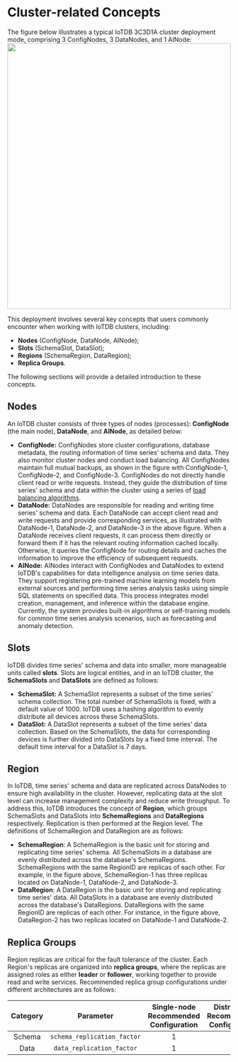 <!--

    Licensed to the Apache Software Foundation (ASF) under one
    or more contributor license agreements.  See the NOTICE file
    distributed with this work for additional information
    regarding copyright ownership.  The ASF licenses this file
    to you under the Apache License, Version 2.0 (the
    "License"); you may not use this file except in compliance
    with the License.  You may obtain a copy of the License at
    
        http://www.apache.org/licenses/LICENSE-2.0
    
    Unless required by applicable law or agreed to in writing,
    software distributed under the License is distributed on an
    "AS IS" BASIS, WITHOUT WARRANTIES OR CONDITIONS OF ANY
    KIND, either express or implied.  See the License for the
    specific language governing permissions and limitations
    under the License.

-->

# Cluster-related Concepts
The figure below illustrates a typical IoTDB 3C3D1A cluster deployment mode, comprising 3 ConfigNodes, 3 DataNodes, and 1 AINode:  
<img style="width:100%; max-width:800px; max-height:600px; margin-left:auto; margin-right:auto; display:block;" src="https://alioss.timecho.com/docs/img/Common-Concepts_02.png">

This deployment involves several key concepts that users commonly encounter when working with IoTDB clusters, including:  
- **Nodes** (ConfigNode, DataNode, AINode);  
- **Slots** (SchemaSlot, DataSlot);  
- **Regions** (SchemaRegion, DataRegion);  
- **Replica Groups**.

The following sections will provide a detailed introduction to these concepts.

## Nodes

An IoTDB cluster consists of three types of nodes (processes): **ConfigNode** (the main node), **DataNode**, and **AINode**, as detailed below:
- **ConfigNode:** ConfigNodes store cluster configurations, database metadata, the routing information of time series' schema and data. They also monitor cluster nodes and conduct load balancing. All ConfigNodes maintain full mutual backups, as shown in the figure with ConfigNode-1, ConfigNode-2, and ConfigNode-3. ConfigNodes do not directly handle client read or write requests. Instead, they guide the distribution of time series' schema and data within the cluster using a series of [load balancing algorithms](../Technical-Insider/Cluster-data-partitioning.md).
- **DataNode:** DataNodes are responsible for reading and writing time series' schema and data. Each DataNode can accept client read and write requests and provide corresponding services, as illustrated with DataNode-1, DataNode-2, and DataNode-3 in the above figure. When a DataNode receives client requests, it can process them directly or forward them if it has the relevant routing information cached locally. Otherwise, it queries the ConfigNode for routing details and caches the information to improve the efficiency of subsequent requests.
- **AINode:** AINodes interact with ConfigNodes and DataNodes to extend IoTDB's capabilities for data intelligence analysis on time series data. They support registering pre-trained machine learning models from external sources and performing time series analysis tasks using simple SQL statements on specified data. This process integrates model creation, management, and inference within the database engine. Currently, the system provides built-in algorithms or self-training models for common time series analysis scenarios, such as forecasting and anomaly detection.

## Slots

IoTDB divides time series' schema and data into smaller, more manageable units called **slots**. Slots are logical entities, and in an IoTDB cluster, the **SchemaSlots** and **DataSlots** are defined as follows:
- **SchemaSlot:** A SchemaSlot represents a subset of the time series' schema collection. The total number of SchemaSlots is fixed, with a default value of 1000. IoTDB uses a hashing algorithm to evenly distribute all devices across these SchemaSlots.
- **DataSlot:** A DataSlot represents a subset of the time series' data collection. Based on the SchemaSlots, the data for corresponding devices is further divided into DataSlots by a fixed time interval. The default time interval for a DataSlot is 7 days.

## Region

In IoTDB, time series' schema and data are replicated across DataNodes to ensure high availability in the cluster. However, replicating data at the slot level can increase management complexity and reduce write throughput. To address this, IoTDB introduces the concept of **Region**, which groups SchemaSlots and DataSlots into **SchemaRegions** and **DataRegions** respectively. Replication is then performed at the Region level. The definitions of SchemaRegion and DataRegion are as follows:
- **SchemaRegion**: A SchemaRegion is the basic unit for storing and replicating time series' schema. All SchemaSlots in a database are evenly distributed across the database's SchemaRegions. SchemaRegions with the same RegionID are replicas of each other. For example, in the figure above, SchemaRegion-1 has three replicas located on DataNode-1, DataNode-2, and DataNode-3.  
- **DataRegion**: A DataRegion is the basic unit for storing and replicating time series' data. All DataSlots in a database are evenly distributed across the database's DataRegions. DataRegions with the same RegionID are replicas of each other. For instance, in the figure above, DataRegion-2 has two replicas located on DataNode-1 and DataNode-2.  

## Replica Groups
Region replicas are critical for the fault tolerance of the cluster. Each Region's replicas are organized into **replica groups**, where the replicas are assigned roles as either **leader** or **follower**, working together to provide read and write services. Recommended replica group configurations under different architectures are as follows:

| Category     | Parameter       | Single-node Recommended Configuration | Distributed Recommended Configuration |
|:------------:|:-----------------------:|:------------------------------------:|:-------------------------------------:|
| Schema     | `schema_replication_factor` | 1                                    | 3                                     |
| Data         | `data_replication_factor`   | 1                                    | 2                                     |